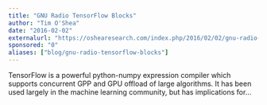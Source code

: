 ```yaml
---
title: "GNU Radio TensorFlow Blocks"
author: "Tim O'Shea"
date: "2016-02-02"
externalurl: "https://oshearesearch.com/index.php/2016/02/02/gnu-radio-tensorflow-blocks/"
sponsored: "0"
aliases: ["blog/gnu-radio-tensorflow-blocks"]
---
```

TensorFlow is a powerful python-numpy expression compiler which supports concurrent GPP and GPU offload of large algorithms. It has been used largely in the machine learning community, but has implications for...
<!--more-->